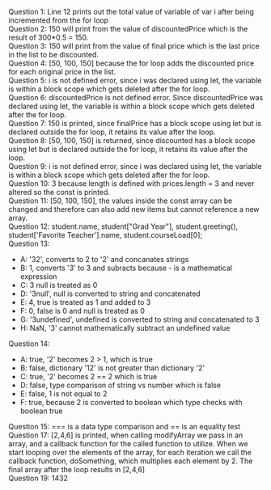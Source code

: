 Question 1: Line 12 prints out the total value of variable of var i after being incremented from the for loop\
Question 2: 150 will print from the value of discountedPrice which is the result of 300*0.5 = 150.\
Question 3: 150 will print from the value of final price which is the last price in the list to be discounted.\
Question 4: [50, 100, 150] because the for loop adds the discounted price for each original price in the list.\
Question 5: i is not defined error, since i was declared using let, the variable is within a block scope which gets deleted after the for loop.\
Question 6: discountedPrice is not defined error. Since discountedPrice was declared using let, the variable is within a block scope which gets deleted after the for loop.\
Question 7: 150 is printed, since finalPrice has a block scope using let but is declared outside the for loop, it retains its value after the loop.\
Question 8: [50, 100, 150] is returned, since discounted has a block scope using let but is declared outside the for loop, it retains its value after the loop.\
Question 9: i is not defined error, since i was declared using let, the variable is within a block scope which gets deleted after the for loop.\
Question 10: 3 because length is defined with prices.length = 3 and never altered so the const is printed. \
Question 11: [50, 100, 150], the values inside the const array can be changed and therefore can also add new items but cannot reference a new array.\
Question 12: student.name, student["Grad Year"], student.greeting(), student['Favorite Teacher'].name, student.courseLoad[0];\
Question 13: 
- A: '32', converts to 2 to '2' and concanates strings
- B: 1, converts '3' to 3 and subracts because - is a mathematical expression
- C: 3 null is treated as 0
- D: '3null', null is converted to string and concatenated
- E: 4, true is treated as 1 and added to 3
- F: 0, false is 0 and null is treated as 0
- G: '3undefined', undefined is converted to string and concatenated to 3
- H: NaN, '3' cannot mathematically subtract an undefined value  

Question 14:
- A: true, '2' becomes 2 > 1, which is true
- B: false, dictionary '12' is not greater than dictionary '2'
- C: true, '2' becomes 2 == 2 which is true
- D: false, type comparison of string vs number which is false
- E: false, 1 is not equal to 2
- F: true, because 2 is converted to boolean which type checks with boolean true  
  
  
Question 15: === is a data type comparison and == is an equality test\
Question 17: [2,4,6] is printed, when calling modifyArray we pass in an array, and a callback function for the called function to utilize. When we start looping over the elements of the array, for each iteration we call the callback function, doSomething, which multiplies each element by 2. The final array after the loop results in [2,4,6]\
Question 19: 1432